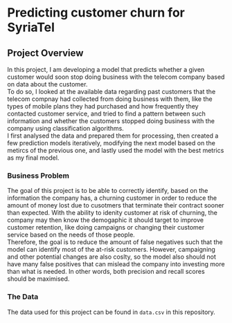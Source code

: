 # Predicting customer churn for SyriaTel

## Project Overview
In this project, I am developing a model that predicts whether a given customer would soon stop doing business with the telecom company based on data about the customer. <br>
To do so, I looked at the available data regarding past customers that the telecom compnay had collected from doing business with them, like the types of mobile plans they had purchased and how frequently they contacted customer service, and tried to find a pattern between such information and whether the customers stopped doing business with the company using classification algorithms. <br>
I first analysed the data and prepared them for processing, then created a few prediction models iteratively, modifying the next model based on the metircs of the previous one, and lastly used the model with the best metrics as my final model. <br>

### Business Problem
The goal of this project is to be able to correctly identify, based on the information the company has, a churning customer in order to reduce the amount of money lost due to cusotmers that terminate their contract sooner than expected. With the ability to idenity customer at risk of churning, the company may then know the demogaphic it should target to improve customer retention, like doing campaigns or changing their customer service based on the needs of those people. <br>
Therefore, the goal is to reduce the amount of false negatives such that the model can identify most of the at-risk customers. However, campaigning and other potential changes are also coslty, so the model also should not have many false positives that can mislead the company into investing more than what is needed. In other words, both precision and recall scores should be maximised.

### The Data
The data used for this project can be found in `data.csv` in this repository.
